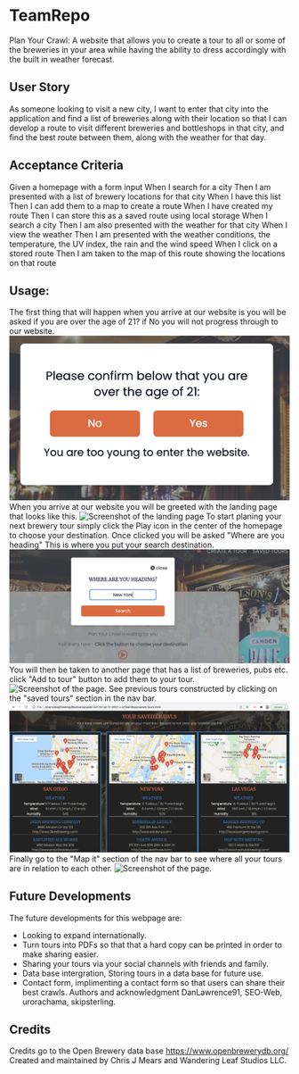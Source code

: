 
# TeamRepo
Plan Your Crawl:
A website that allows you to create a tour to all or some of the breweries in your area while having the ability to dress accordingly with the built in weather forecast.

## User Story
As someone looking to visit a new city, I want to enter that city into the application and find a list of breweries along with their location so that I can develop a route to visit different breweries and bottleshops in that city, and find the best route between them, along with the weather for that day.

## Acceptance Criteria
Given a homepage with a form input
When I search for a city
Then I am presented with a list of brewery locations for that city
When I have this list
Then I can add them to a map to create a route
When I have created my route
Then I can store this as a saved route using local storage
When I search a city
Then I am also presented with the weather for that city
When I view the weather
Then I am presented with the weather conditions, the temperature, the UV index, the rain and the wind speed
When I click on a stored route
Then I am taken to the map of this route showing the locations on that route

## Usage:
The first thing that will happen when you arrive at our website is you will be asked if you are over the age of 21? if No you will not progress through to our website.
<img src="/assets/images/no.png" alt="Screenshot of result of saying no.">
When you arrive at our website you will be greeted with the landing page that looks like this. 
<img src="/assets/images/landing.png" alt="Screenshot of the landing page">
To start planing your next brewery tour simply click the Play icon in the center of the homepage to choose your destination. Once clicked you will be asked "Where are you heading" This is where you put your search destination.
<img src="/assets/images/search.png" alt="Screenshot of the search section">
You will then be taken to another page that has a list of breweries, pubs etc. click "Add to tour" button to add them to your tour.
<img src="/assets/images/createtour.png>" alt="Screenshot of the page.">
See previous tours constructed by clicking on the "saved tours" section in the nav bar.
<img src="/assets/images/savedtours.png" alt="Screenshot of saved tours setion">
Finally go to the "Map it" section of the nav bar to see where all your tours are in relation to each other. 
<img src="/assets/images/mapit.png>" alt="Screenshot of the page.">

## Future Developments
The future developments for this webpage are:
- Looking to expand internationally. 
- Turn tours into PDFs so that that a hard copy can be printed in order to make sharing easier.
- Sharing your tours via your social channels with friends and family.
- Data base intergration, Storing tours in a data base for future use.
- Contact form, implimenting a contact form so that users can share their best crawls.
Authors and acknowledgment
DanLawrence91, SEO-Web, urorachama, skipsterling.

## Credits
Credits go to the Open Brewery data base https://www.openbrewerydb.org/
Created and maintained by Chris J Mears and Wandering Leaf Studios LLC.
